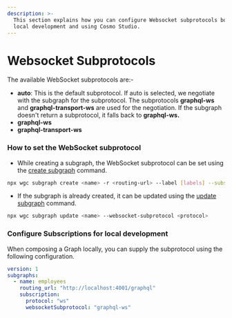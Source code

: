 ```yaml
---
description: >-
  This section explains how you can configure Websocket subprotocols both for
  local development and using Cosmo Studio.
---
```


# Websocket Subprotocols

The available WebSocket subprotocols are:-

* **auto**: This is the default subprotocol. If auto is selected, we negotiate with the subgraph for the subprotocol. The subprotocols **graphql-ws** and **graphql-transport-ws** are used for the negotiation. If the subgraph doesn't return a subprotocol, it falls back to **graphql-ws.**
* **graphql-ws**
* **graphql-transport-ws**

### How to set the WebSocket subprotocol

* While creating a subgraph, the WebSocket subprotocol can be set using the [create subgraph](../../cli/subgraph/create.md) command.

```bash
npx wgc subgraph create <name> -r <routing-url> --label [labels] --subscription-protocol ws --websocket-subprotocol <subprotocol>
```

* If the subgraph is already created, it can be updated using the [update subgraph](../../cli/subgraph/update.md) command.

```bash
npx wgc subgraph update <name> --websocket-subprotocol <protocol>
```

### Configure Subscriptions for local development

When composing a Graph locally, you can supply the subprotocol using the following configuration.

```yaml
version: 1
subgraphs:
  - name: employees
    routing_url: "http://localhost:4001/graphql"
    subscription:
      protocol: "ws"
      websocketSubprotocol: "graphql-ws"
```

